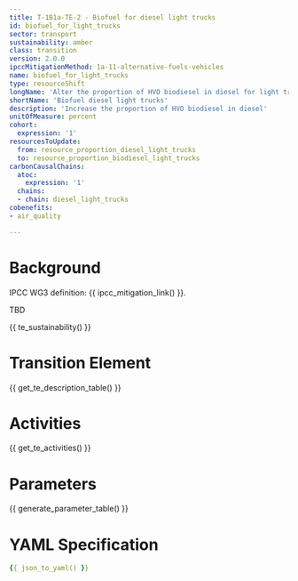 ```yaml
---
title: T-1B1a-TE-2 - Biofuel for diesel light trucks
id: biofuel_for_light_trucks
sector: transport
sustainability: amber
class: transition
version: 2.0.0
ipccMitigationMethod: 1a-11-alternative-fuels-vehicles
name: biofuel_for_light_trucks
type: resourceShift
longName: 'Alter the proportion of HVO biodiesel in diesel for light trucks.'
shortName: 'Biofuel diesel light trucks'
description: 'Increase the proportion of HVO biodiesel in diesel'
unitOfMeasure: percent
cohort:
  expression: '1'
resourcesToUpdate:
  from: resource_proportion_diesel_light_trucks
  to: resource_proportion_biodiesel_light_trucks
carbonCausalChains:
  atoc:
    expression: '1'
  chains:
  - chain: diesel_light_trucks
cobenefits:
- air_quality

---
```




# Background

IPCC WG3 definition: {{ ipcc_mitigation_link() }}.

TBD




{{ te_sustainability() }}

# Transition Element

{{ get_te_description_table() }}


# Activities

{{ get_te_activities() }}


# Parameters

{{ generate_parameter_table() }}


# YAML Specification

```yaml
{{ json_to_yaml() }}
```
